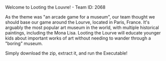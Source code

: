 Welcome to Looting the Louvre! - Team ID: 2068

As the theme was "an arcade game for a museum", our team thought we should base our
game around the Lourve, located in Paris, France. It's arguably the most popular art
museum in the world, with multiple historical paintings, including the Mona Lisa.
Looting the Lourve will educate younger kids about important works of art without needing
to wander through a "boring" museum.


Simply download the zip, extract it, and run the Executable! 

